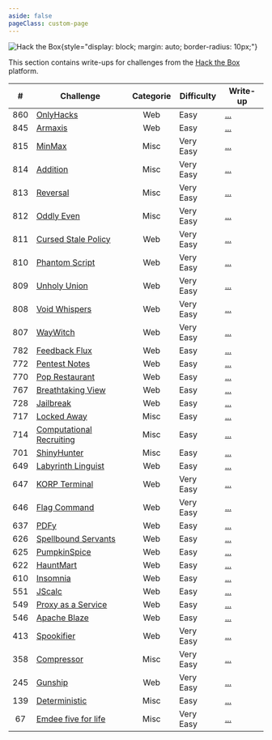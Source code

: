 ```yaml
---
aside: false
pageClass: custom-page
---
```


![Hack the Box](/ctf/hack-the-box/banner.png){style="display: block; margin: auto; border-radius: 10px;"}

This section contains write-ups for challenges from the [Hack the Box](https://app.hackthebox.com/challenges) platform.

|   #   | Challenge                                                             | Categorie | Difficulty | Write-up                               |
| :---: | --------------------------------------------------------------------- | :-------: | ---------- | -------------------------------------- |
|  860  | [OnlyHacks](https://app.hackthebox.com/challenges/860)                |    Web    | Easy       | [...](./web/onlyhacks)                 |
|  845  | [Armaxis](https://app.hackthebox.com/challenges/845)                  |    Web    | Easy       | [...](./web/armaxis)                   |
|  815  | [MinMax](https://app.hackthebox.com/challenges/815)                   |   Misc    | Very Easy  | [...](./misc/minmax)                   |
|  814  | [Addition](https://app.hackthebox.com/challenges/814)                 |   Misc    | Very Easy  | [...](./misc/addition)                 |
|  813  | [Reversal](https://app.hackthebox.com/challenges/813)                 |   Misc    | Very Easy  | [...](./misc/reversal)                 |
|  812  | [Oddly Even](https://app.hackthebox.com/challenges/812)               |   Misc    | Very Easy  | [...](./misc/oddly-even)               |
|  811  | [Cursed Stale Policy](https://app.hackthebox.com/challenges/811)      |    Web    | Very Easy  | [...](./web/cursed-stale-policy)       |
|  810  | [Phantom Script](https://app.hackthebox.com/challenges/810)           |    Web    | Very Easy  | [...](./web/phantom-script)            |
|  809  | [Unholy Union](https://app.hackthebox.com/challenges/809)             |    Web    | Very Easy  | [...](./web/unholy-union)              |
|  808  | [Void Whispers](https://app.hackthebox.com/challenges/808)            |    Web    | Very Easy  | [...](./web/void-whispers)             |
|  807  | [WayWitch](https://app.hackthebox.com/challenges/807)                 |    Web    | Very Easy  | [...](./web/way-witch)                 |
|  782  | [Feedback Flux](https://app.hackthebox.com/challenges/782)            |    Web    | Easy       | [...](./web/feedback-flux)             |
|  772  | [Pentest Notes](https://app.hackthebox.com/challenges/772)            |    Web    | Easy       | [...](./web/pentest-notes)             |
|  770  | [Pop Restaurant](https://app.hackthebox.com/challenges/770)           |    Web    | Easy       | [...](./web/pop-restaurant)            |
|  767  | [Breathtaking View](https://app.hackthebox.com/challenges/767)        |    Web    | Easy       | [...](./web/breathtaking-view)         |
|  728  | [Jailbreak](https://app.hackthebox.com/challenges/728)                |    Web    | Easy       | [...](./web/jailbreak)                 |
|  717  | [Locked Away](https://app.hackthebox.com/challenges/717)              |   Misc    | Easy       | [...](./misc/locked-away)              |
|  714  | [Computational Recruiting](https://app.hackthebox.com/challenges/714) |   Misc    | Easy       | [...](./misc/computational-recruiting) |
|  701  | [ShinyHunter](https://app.hackthebox.com/challenges/701)              |   Misc    | Easy       | [...](./misc/shiny-hunter)             |
|  649  | [Labyrinth Linguist](https://app.hackthebox.com/challenges/649)       |    Web    | Easy       | [...](./web/labyrinth-linguist)        |
|  647  | [KORP Terminal](https://app.hackthebox.com/challenges/647)            |    Web    | Very Easy  | [...](./web/korp-terminal)             |
|  646  | [Flag Command](https://app.hackthebox.com/challenges/646)             |    Web    | Very Easy  | [...](./web/flag-command)              |
|  637  | [PDFy](https://app.hackthebox.com/challenges/637)                     |    Web    | Easy       | [...](./web/pdfy)                      |
|  626  | [Spellbound Servants](https://app.hackthebox.com/challenges/626)      |    Web    | Easy       | [...](./web/spellbound-servants)       |
|  625  | [PumpkinSpice](https://app.hackthebox.com/challenges/625)             |    Web    | Easy       | [...](./web/pumpkin-spice)             |
|  622  | [HauntMart](https://app.hackthebox.com/challenges/622)                |    Web    | Easy       | [...](./web/hauntmart)                 |
|  610  | [Insomnia](https://app.hackthebox.com/challenges/610)                 |    Web    | Easy       | [...](./web/insomnia)                  |
|  551  | [JScalc](https://app.hackthebox.com/challenges/551)                   |    Web    | Easy       | [...](./web/jscalc)                    |
|  549  | [Proxy as a Service](https://app.hackthebox.com/challenges/549)       |    Web    | Easy       | [...](./web/proxy-as-a-service)        |
|  546  | [Apache Blaze](https://app.hackthebox.com/challenges/546)             |    Web    | Easy       | [...](./web/apache-blaze)              |
|  413  | [Spookifier](https://app.hackthebox.com/challenges/413)               |    Web    | Very Easy  | [...](./web/spookifier)                |
|  358  | [Compressor](https://app.hackthebox.com/challenges/358)               |   Misc    | Very Easy  | [...](./misc/compressor)               |
|  245  | [Gunship](https://app.hackthebox.com/challenges/245)                  |    Web    | Very Easy  | [...](./web/gunship)                   |
|  139  | [Deterministic](https://app.hackthebox.com/challenges/139)            |   Misc    | Easy       | [...](./misc/deterministic)            |
|  67   | [Emdee five for life](https://app.hackthebox.com/challenges/67)       |   Misc    | Very Easy  | [...](./misc/emdee-five-for-life)      |
